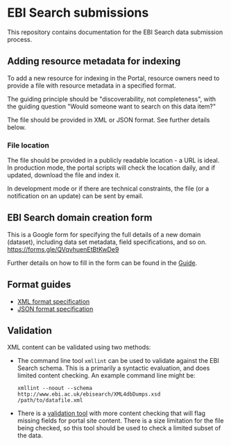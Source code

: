 # EBI Search submissions

This repository contains documentation for the EBI Search data submission process.


## Adding resource metadata for indexing

To add a new resource for indexing in the Portal, resource owners need to provide a file with resource metadata in a specified format.

The guiding principle should be "discoverability, not completeness", with the guiding question "Would someone want to search on this data item?"

The file should be provided in XML or JSON format. See further details below.

### File location

The file should be provided in a publicly readable location - a URL is ideal.
In production mode, the portal scripts will check the location daily, and if updated, download the file and index it.

In development mode or if there are technical constraints, the file (or a notification on an update) can be sent by email.


## EBI Search domain creation form

This is a Google form for specifying the full details of a new domain (dataset), including data set metadata, field specifications, and so on.
https://forms.gle/QVqvhuenEtBtKwDe9

Further details on how to fill in the form can be found in the
[Guide](Domain_information_form_guide.md).


## Format guides

- [XML format specification](XML_specification.md)
- [JSON format specification](JSON_specification.md)


## Validation

XML content can be validated using two methods:

- The command line tool `xmllint` can be used to validate against the EBI Search schema.
This is a primarily a syntactic evaluation, and does limited content checking. An example command
line might be:

  `xmllint --noout --schema http://www.ebi.ac.uk/ebisearch/XML4dbDumps.xsd /path/to/datafile.xml`

- There is a [validation tool](https://www.omicsdi.org/validate) with more content checking that will
flag missing fields for portal site content. There is a size limitation for the file being checked,
so this tool should be used to check a limited subset of the data.

